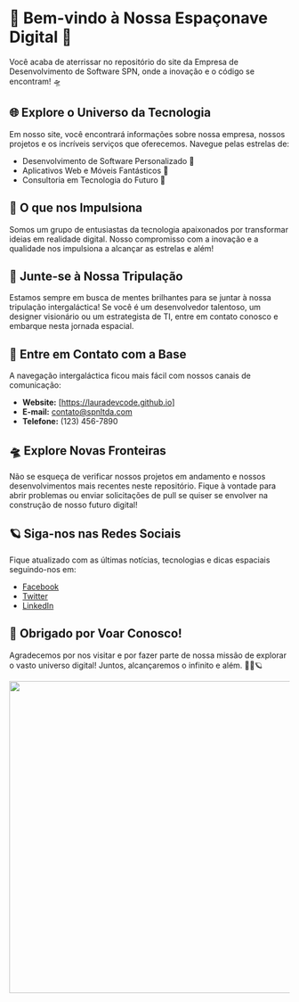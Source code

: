 # 🚀 Bem-vindo à Nossa Espaçonave Digital 🌌

Você acaba de aterrissar no repositório do site da Empresa de Desenvolvimento de Software SPN, onde a inovação e o código se encontram! 🛸

## 🌐 Explore o Universo da Tecnologia

Em nosso site, você encontrará informações sobre nossa empresa, nossos projetos e os incríveis serviços que oferecemos. Navegue pelas estrelas de:

- Desenvolvimento de Software Personalizado 🌟
- Aplicativos Web e Móveis Fantásticos 🚀
- Consultoria em Tecnologia do Futuro 🌌

## 🚀 O que nos Impulsiona

Somos um grupo de entusiastas da tecnologia apaixonados por transformar ideias em realidade digital. Nosso compromisso com a inovação e a qualidade nos impulsiona a alcançar as estrelas e além!

## 🌌 Junte-se à Nossa Tripulação

Estamos sempre em busca de mentes brilhantes para se juntar à nossa tripulação intergaláctica! Se você é um desenvolvedor talentoso, um designer visionário ou um estrategista de TI, entre em contato conosco e embarque nesta jornada espacial.

## 📡 Entre em Contato com a Base

A navegação intergaláctica ficou mais fácil com nossos canais de comunicação:

- **Website:** [https://lauradevcode.github.io]
- **E-mail:** contato@spnltda.com
- **Telefone:** (123) 456-7890

## 🛸 Explore Novas Fronteiras

Não se esqueça de verificar nossos projetos em andamento e nossos desenvolvimentos mais recentes neste repositório. Fique à vontade para abrir problemas ou enviar solicitações de pull se quiser se envolver na construção de nosso futuro digital!

## 🪐 Siga-nos nas Redes Sociais

Fique atualizado com as últimas notícias, tecnologias e dicas espaciais seguindo-nos em:

- [Facebook](https://www.facebook.com/spnltda)
- [Twitter](https://twitter.com/spnltda)
- [LinkedIn](https://www.linkedin.com/company/spnltda)

## 🚀 Obrigado por Voar Conosco!

Agradecemos por nos visitar e por fazer parte de nossa missão de explorar o vasto universo digital! Juntos, alcançaremos o infinito e além. 🚀✨🪐

<center>
    <img  src="https://github.com/lauradevcode/spn-ltda.github.io/assets/43537647/b6ae36e8-3e39-4ed8-b3c3-657f4e52752f" width="1200" height="560"/>
</center>

